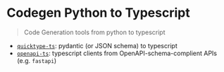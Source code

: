 # Codegen Python to Typescript

> Code Generation tools from python to typescript


- [`quicktype-ts`](quicktype-ts/README.md): pydantic (or JSON schema) to typescript
- [`openapi-ts`](openapi-ts/README.md): typescript clients from OpenAPI-schema-complient APIs (e.g. `fastapi`)
